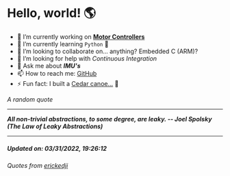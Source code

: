 # Hello, world! 🌎


- 🔧 I’m currently working on [**Motor Controllers**](https://github.com/kyleRhess/MicroMotor)
- 🌱 I’m currently learning `Python` **🐍**
- 👯 I’m looking to collaborate on... anything? Embedded C (ARM)?
- 🤔 I’m looking for help with *Continuous Integration*
- 💬 Ask me about ***IMU's***
- 📫 How to reach me: [GitHub](https://github.com/kyleRhess)
- ⚡ Fun fact: I built a [Cedar canoe...](https://kylerhess.github.io/canoe.html) 🛶

_A random quote_
___
***All non-trivial abstractions, to some degree, are leaky.
-- Joel Spolsky (The Law of Leaky Abstractions)***
___
##### Updated on: 03/31/2022, 19:26:12
###### Quotes from [erickedji](https://gist.github.com/erickedji/68802)